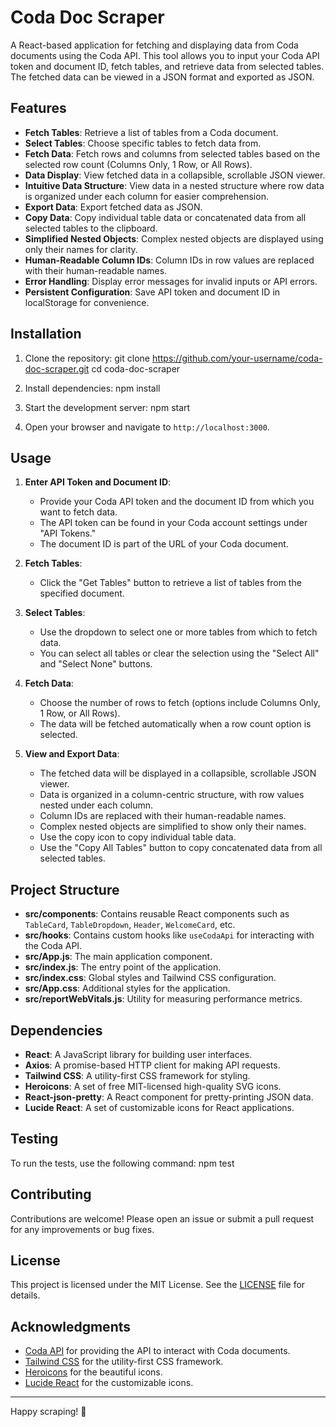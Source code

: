 # Coda Doc Scraper

A React-based application for fetching and displaying data from Coda documents using the Coda API. This tool allows you to input your Coda API token and document ID, fetch tables, and retrieve data from selected tables. The fetched data can be viewed in a JSON format and exported as JSON.

## Features

- **Fetch Tables**: Retrieve a list of tables from a Coda document.
- **Select Tables**: Choose specific tables to fetch data from.
- **Fetch Data**: Fetch rows and columns from selected tables based on the selected row count (Columns Only, 1 Row, or All Rows).
- **Data Display**: View fetched data in a collapsible, scrollable JSON viewer.
- **Intuitive Data Structure**: View data in a nested structure where row data is organized under each column for easier comprehension.
- **Export Data**: Export fetched data as JSON.
- **Copy Data**: Copy individual table data or concatenated data from all selected tables to the clipboard.
- **Simplified Nested Objects**: Complex nested objects are displayed using only their names for clarity.
- **Human-Readable Column IDs**: Column IDs in row values are replaced with their human-readable names.
- **Error Handling**: Display error messages for invalid inputs or API errors.
- **Persistent Configuration**: Save API token and document ID in localStorage for convenience.

## Installation

1. Clone the repository:
   git clone https://github.com/your-username/coda-doc-scraper.git
   cd coda-doc-scraper

2. Install dependencies:
   npm install

3. Start the development server:
   npm start

4. Open your browser and navigate to `http://localhost:3000`.

## Usage

1. **Enter API Token and Document ID**:
   - Provide your Coda API token and the document ID from which you want to fetch data.
   - The API token can be found in your Coda account settings under "API Tokens."
   - The document ID is part of the URL of your Coda document.

2. **Fetch Tables**:
   - Click the "Get Tables" button to retrieve a list of tables from the specified document.

3. **Select Tables**:
   - Use the dropdown to select one or more tables from which to fetch data.
   - You can select all tables or clear the selection using the "Select All" and "Select None" buttons.

4. **Fetch Data**:
   - Choose the number of rows to fetch (options include Columns Only, 1 Row, or All Rows).
   - The data will be fetched automatically when a row count option is selected.

5. **View and Export Data**:
   - The fetched data will be displayed in a collapsible, scrollable JSON viewer.
   - Data is organized in a column-centric structure, with row values nested under each column.
   - Column IDs are replaced with their human-readable names.
   - Complex nested objects are simplified to show only their names.
   - Use the copy icon to copy individual table data.
   - Use the "Copy All Tables" button to copy concatenated data from all selected tables.

## Project Structure

- **src/components**: Contains reusable React components such as `TableCard`, `TableDropdown`, `Header`, `WelcomeCard`, etc.
- **src/hooks**: Contains custom hooks like `useCodaApi` for interacting with the Coda API.
- **src/App.js**: The main application component.
- **src/index.js**: The entry point of the application.
- **src/index.css**: Global styles and Tailwind CSS configuration.
- **src/App.css**: Additional styles for the application.
- **src/reportWebVitals.js**: Utility for measuring performance metrics.

## Dependencies

- **React**: A JavaScript library for building user interfaces.
- **Axios**: A promise-based HTTP client for making API requests.
- **Tailwind CSS**: A utility-first CSS framework for styling.
- **Heroicons**: A set of free MIT-licensed high-quality SVG icons.
- **React-json-pretty**: A React component for pretty-printing JSON data.
- **Lucide React**: A set of customizable icons for React applications.

## Testing

To run the tests, use the following command:
npm test

## Contributing

Contributions are welcome! Please open an issue or submit a pull request for any improvements or bug fixes.

## License

This project is licensed under the MIT License. See the [LICENSE](LICENSE) file for details.

## Acknowledgments

- [Coda API](https://coda.io/developers/apis/v1) for providing the API to interact with Coda documents.
- [Tailwind CSS](https://tailwindcss.com/) for the utility-first CSS framework.
- [Heroicons](https://heroicons.com/) for the beautiful icons.
- [Lucide React](https://lucide.dev/) for the customizable icons.

---

Happy scraping! 🚀